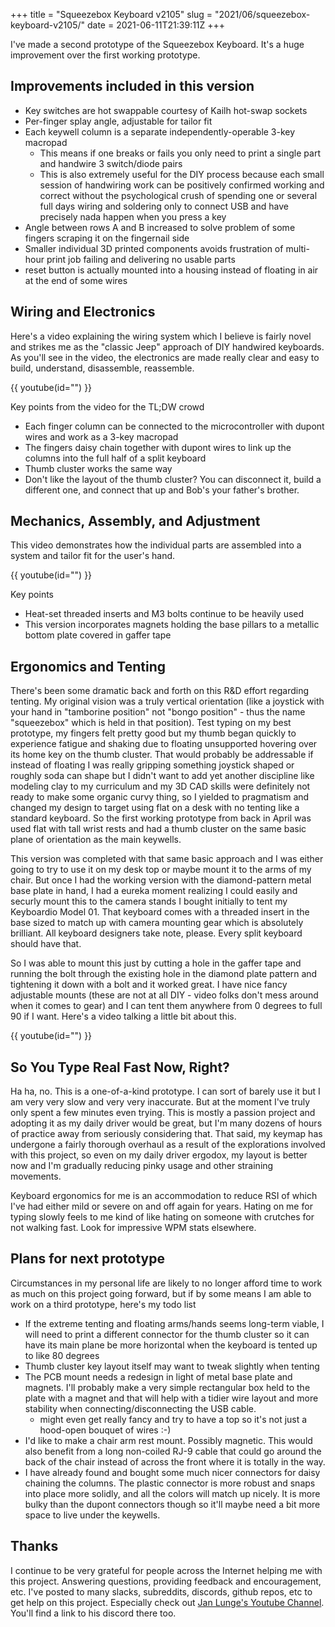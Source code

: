 +++
title = "Squeezebox Keyboard v2105"
slug = "2021/06/squeezebox-keyboard-v2105/"
date = 2021-06-11T21:39:11Z
+++

I've made a second prototype of the Squeezebox Keyboard. It's a huge improvement over the first working prototype.

## Improvements included in this version

* Key switches are hot swappable courtesy of Kailh hot-swap sockets
* Per-finger splay angle, adjustable for tailor fit
* Each keywell column is a separate independently-operable 3-key macropad
  * This means if one breaks or fails you only need to print a single part and handwire 3 switch/diode pairs
  * This is also extremely useful for the DIY process because each small session of handwiring work can be positively confirmed working and correct without the psychological crush of spending one or several full days wiring and soldering only to connect USB and have precisely nada happen when you press a key
* Angle between rows A and B increased to solve problem of some fingers scraping it on the fingernail side
* Smaller individual 3D printed components avoids frustration of multi-hour print job failing and delivering no usable parts
* reset button is actually mounted into a housing instead of floating in air at the end of some wires

## Wiring and Electronics

Here's a video explaining the wiring system which I believe is fairly novel and strikes me as the "classic Jeep" approach of DIY handwired keyboards. As you'll see in the video, the electronics are made really clear and easy to build, understand, disassemble, reassemble.

{{ youtube(id="") }}

Key points from the video for the TL;DW crowd

* Each finger column can be connected to the microcontroller with dupont wires and work as a 3-key macropad
* The fingers daisy chain together with dupont wires to link up the columns into the full half of a split keyboard
* Thumb cluster works the same way
* Don't like the layout of the thumb cluster? You can disconnect it, build a different one, and connect that up and Bob's your father's brother.

## Mechanics, Assembly, and Adjustment

This video demonstrates how the individual parts are assembled into a system and tailor fit for the user's hand.

{{ youtube(id="") }}

Key points

* Heat-set threaded inserts and M3 bolts continue to be heavily used
* This version incorporates magnets holding the base pillars to a metallic bottom plate covered in gaffer tape

## Ergonomics and Tenting

There's been some dramatic back and forth on this R&D effort regarding tenting. My original vision was a truly vertical orientation (like a joystick with your hand in "tamborine position" not "bongo position" - thus the name "squeezebox" which is held in that position). Test typing on my best prototype, my fingers felt pretty good but my thumb began quickly to experience fatigue and shaking due to floating unsupported hovering over its home key on the thumb cluster. That would probably be addressable if instead of floating I was really gripping something joystick shaped or roughly soda can shape but I didn't want to add yet another discipline like modeling clay to my curriculum and my 3D CAD skills were definitely not ready to make some organic curvy thing, so I yielded to pragmatism and changed my design to target using flat on a desk with no tenting like a standard keyboard. So the first working prototype from back in April was used flat with tall wrist rests and had a thumb cluster on the same basic plane of orientation as the main keywells.

This version was completed with that same basic approach and I was either going to try to use it on my desk top or maybe mount it to the arms of my chair. But once I had the working version with the diamond-pattern metal base plate in hand, I had a eureka moment realizing I could easily and securly mount this to the camera stands I bought initially to tent my Keyboardio Model 01. That keyboard comes with a threaded insert in the base sized to match up with camera mounting gear which is absolutely brilliant. All keyboard designers take note, please. Every split keyboard should have that.

So I was able to mount this just by cutting a hole in the gaffer tape and running the bolt through the existing hole in the diamond plate pattern and tightening it down with a bolt and it worked great. I have nice fancy adjustable mounts (these are not at all DIY - video folks don't mess around when it comes to gear) and I can tent them anywhere from 0 degrees to full 90 if I want. Here's a video talking a little bit about this.

{{ youtube(id="") }}

## So You Type Real Fast Now, Right?

Ha ha, no. This is a one-of-a-kind prototype. I can sort of barely use it but I am very very slow and very very inaccurate. But at the moment I've truly only spent a few minutes even trying. This is mostly a passion project and adopting it as my daily driver would be great, but I'm many dozens of hours of practice away from seriously considering that. That said, my keymap has undergone a fairly thorough overhaul as a result of the explorations involved with this project, so even on my daily driver ergodox, my layout is better now and I'm gradually reducing pinky usage and other straining movements.

Keyboard ergonomics for me is an accommodation to reduce RSI of which I've had either mild or severe on and off again for years. Hating on me for typing slowly feels to me kind of like hating on someone with crutches for not walking fast. Look for impressive WPM stats elsewhere.

## Plans for next prototype

Circumstances in my personal life are likely to no longer afford time to work as much on this project going forward, but if by some means I am able to work on a third prototype, here's my todo list

* If the extreme tenting and floating arms/hands seems long-term viable, I will need to print a different connector for the thumb cluster so it can have its main plane be more horizontal when the keyboard is tented up to like 80 degrees
* Thumb cluster key layout itself may want to tweak slightly when tenting
* The PCB mount needs a redesign in light of metal base plate and magnets. I'll probably make a very simple rectangular box held to the plate with a magnet and that will help with a tidier wire layout and more stability when connecting/disconnecting the USB cable.
  * might even get really fancy and try to have a top so it's not just a hood-open bouquet of wires :-)
* I'd like to make a chair arm rest mount. Possibly magnetic. This would also benefit from a long non-coiled RJ-9 cable that could go around the back of the chair instead of across the front where it is totally in the way.
* I have already found and bought some much nicer connectors for daisy chaining the columns. The plastic connector is more robust and snaps into place more solidly, and all the colors will match up nicely. It is more bulky than the dupont connectors though so it'll maybe need a bit more space to live under the keywells.

## Thanks

I continue to be very grateful for people across the Internet helping me with this project. Answering questions, providing feedback and encouragement, etc. I've posted to many slacks, subreddits, discords, github repos, etc to get help on this project. Especially check out [Jan Lunge's Youtube Channel](https://www.youtube.com/user/ModOfLow). You'll find a link to his discord there too.
